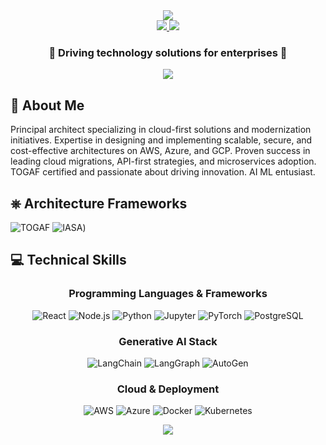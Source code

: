 <div align="center">
  <img src="https://capsule-render.vercel.app/api?type=waving&color=0:3B82F6,100:10B981&height=200&section=header&text=Sushil%Gujar&fontSize=50&fontColor=FFFFFF&animation=fadeIn&fontAlignY=40&desc=Principal%20Architect%20|%20Tech%20Innovator&descSize=20&descAlignY=55"/>
</div>

<div align="center">
  <a href="mailto:sushil.gujar@gmail.com">
    <img src="https://img.shields.io/badge/Gmail-EA4335.svg?style=for-the-badge&logo=Gmail&logoColor=white"/>
  </a>
  <a href="https://linkedin.com/in/sushilgujar">
    <img src="https://img.shields.io/badge/LinkedIn-0A66C2.svg?style=for-the-badge&logo=LinkedIn&logoColor=white"/>
  </a>
</div>


<div align="center">
  <h3>💫 Driving technology solutions for enterprises  💫</h3>
</div>

<div align="center">
  <img src="https://readme-typing-svg.demolab.com?font=Fira+Code&size=22&duration=3000&pause=1000&color=3B82F6&center=true&vCenter=true&multiline=true&repeat=false&random=false&width=500&height=100&lines=Solving+One+problem+at+a+time+☕" />
</div>



## 🚀 About Me
Principal architect specializing in cloud-first solutions and modernization initiatives. Expertise in designing and implementing scalable, secure, and cost-effective architectures on AWS, Azure, and GCP. Proven success in leading cloud migrations, API-first strategies, and microservices adoption. TOGAF certified and passionate about driving innovation. AI ML entusiast.


## ⎈ Architecture Frameworks
![TOGAF](https://www.opengroup.org/togaf/10thedition)
![IASA](https://www.iasaglobal.org/))




## 💻 Technical Skills

<div align="center">



### Programming Languages & Frameworks
![React](https://img.shields.io/badge/React-61DAFB?style=for-the-badge&logo=react&logoColor=black)
![Node.js](https://img.shields.io/badge/Node.js-339933?style=for-the-badge&logo=nodedotjs&logoColor=white)
![Python](https://img.shields.io/badge/Python-3776AB?style=for-the-badge&logo=python&logoColor=white)
![Jupyter](https://img.shields.io/badge/Jupyter-F37626?style=for-the-badge&logo=jupyter&logoColor=white)
![PyTorch](https://img.shields.io/badge/PyTorch-EE4C2C?style=for-the-badge&logo=pytorch&logoColor=white)
![PostgreSQL](https://img.shields.io/badge/PostgreSQL-4479A1?style=for-the-badge&logo=postgresql&logoColor=white)




### Generative AI Stack
![LangChain](https://img.shields.io/badge/LangChain-121212?style=for-the-badge&logo=chainlink&logoColor=white)
![LangGraph](https://img.shields.io/badge/LangGraph-4B0082?style=for-the-badge&logo=graph&logoColor=white)
![AutoGen](https://img.shields.io/badge/AutoGen-9370DB?style=for-the-badge&logo=autoprefixer&logoColor=white)




### Cloud & Deployment
![AWS](https://img.shields.io/badge/AWS-232F3E?style=for-the-badge&logo=amazon-aws&logoColor=white)
![Azure](https://img.shields.io/badge/Azure-0089D6?style=for-the-badge&logo=microsoft-azure&logoColor=white)
![Docker](https://img.shields.io/badge/Docker-2496ED?style=for-the-badge&logo=docker&logoColor=white)
![Kubernetes](https://img.shields.io/badge/Kubernetes-326CE5?style=for-the-badge&logo=kubernetes&logoColor=white)

</div>
<div align="center">
  <img src="https://capsule-render.vercel.app/api?type=waving&color=0:10B981,100:3B82F6&height=100&section=footer"/>
</div>
